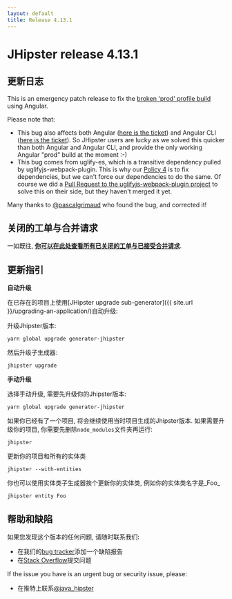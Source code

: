 ```yaml
---
layout: default
title: Release 4.13.1
---
```


JHipster release 4.13.1
==================

更新日志
----------

This is an emergency patch release to fix the [broken 'prod' profile build](https://github.com/jhipster/generator-jhipster/issues/6910) using Angular.

Please note that:

- This bug also affects both Angular ([here is the ticket](https://github.com/angular/angular/issues/21173)) and Angular CLI ([here is the ticket](https://github.com/angular/angular-cli/issues/8997)). So JHipster users are lucky as we solved this quicker than both Angular and Angular CLI, and provide the only working Angular "prod" build at the moment :-)
- This bug comes from uglify-es, which is a transitive dependency pulled by uglifyjs-webpack-plugin. This is why our [Policy 4](https://www.jhipster.tech/policies/) is to fix dependencies, but we can't force our dependencies to do the same. Of course we did a [Pull Request to the uglifyjs-webpack-plugin project](https://github.com/webpack-contrib/uglifyjs-webpack-plugin/pull/199) to solve this on their side, but they haven't merged it yet.

Many thanks to [@pascalgrimaud](https://twitter.com/pascalgrimaud) who found the bug, and corrected it!

关闭的工单与合并请求
------------
一如既往, __[你可以在此处查看所有已关闭的工单与已接受合并请求](https://github.com/jhipster/generator-jhipster/issues?q=milestone%3A4.13.1+is%3Aclosed)__.

更新指引
------------

**自动升级**

在已存在的项目上使用[JHipster upgrade sub-generator]({{ site.url }}/upgrading-an-application/)自动升级:

升级Jhipster版本:

```
yarn global upgrade generator-jhipster
```

然后升级子生成器:

```
jhipster upgrade
```

**手动升级**

选择手动升级, 需要先升级你的Jhipster版本:

```
yarn global upgrade generator-jhipster
```

如果你已经有了一个项目, 将会继续使用当时项目生成的Jhipster版本.
如果需要升级你的项目, 你需要先删除`node_modules`文件夹再运行:

```
jhipster
```

更新你的项目和所有的实体类

```
jhipster --with-entities
```

你也可以使用实体类子生成器挨个更新你的实体类, 例如你的实体类名字是_Foo_

```
jhipster entity Foo
```

帮助和缺陷
--------------

如果您发现这个版本的任何问题, 请随时联系我们:

- 在我们的[bug tracker](https://github.com/jhipster/generator-jhipster/issues?state=open)添加一个缺陷报告
- 在[Stack Overflow](http://stackoverflow.com/tags/jhipster/info)提交问题

If the issue you have is an urgent bug or security issue, please:

- 在推特上联系[@java_hipster](https://twitter.com/java_hipster)
